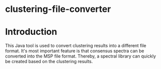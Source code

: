 # clustering-file-converter

# Introduction

This Java tool is used to convert clustering results into a different file format. It's most important feature is that consensus spectra can be converted into the MSP file format. Thereby, a spectral library can quickly be created based on the clustering results.
